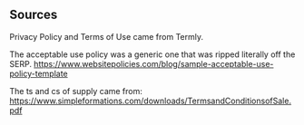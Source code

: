 ## Sources

Privacy Policy and Terms of Use came from Termly.

The acceptable use policy was a generic one that was ripped literally off the SERP.
https://www.websitepolicies.com/blog/sample-acceptable-use-policy-template

The ts and cs of supply came from: https://www.simpleformations.com/downloads/TermsandConditionsofSale.pdf
